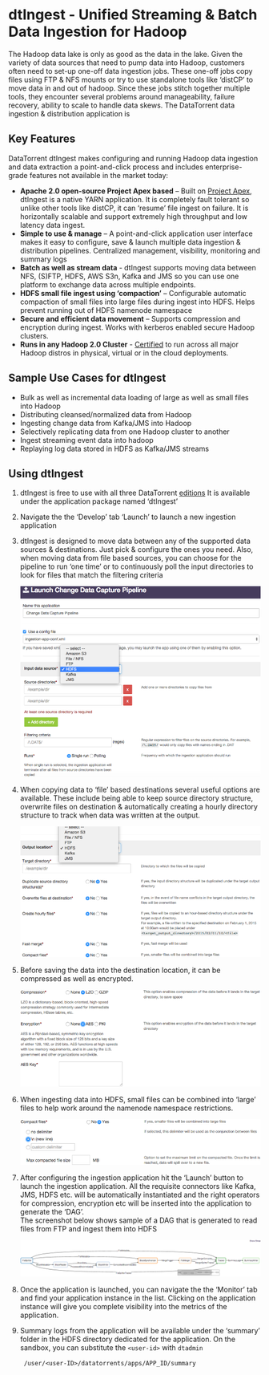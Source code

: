 **dtIngest** - Unified Streaming & Batch Data Ingestion for Hadoop
================================================================================

The Hadoop data lake is only as good as the data in the lake. Given the variety of data sources that need to pump data into Hadoop, customers often need to set-up one-off data ingestion jobs. These one-off jobs copy files using FTP & NFS mounts or try to use standalone tools like ‘distCP’ to move data in and out of hadoop. Since these jobs stitch together multiple tools, they encounter several problems around manageability, failure recovery, ability to scale to handle data skews. The DataTorrent data ingestion & distribution application is 

## Key Features 

DataTorrent dtIngest makes configuring and running Hadoop data ingestion and data extraction a point-and-click process and includes enterprise-grade features not available in the market today:
 
*  **Apache 2.0 open-source Project Apex based** – Built on [Project Apex](https://www.datatorrent.com/project-apex/), dtIngest is a native YARN application. It is completely fault tolerant so unlike other tools like distCP, it can ‘resume’ file ingest on failure. It is horizontally scalable and support extremely high throughput and low latency data ingest.
*  **Simple to use & manage** – A point-and-click application user interface makes it easy to configure, save & launch multiple data ingestion & distribution pipelines. Centralized management, visibility, monitoring and summary logs
*  **Batch as well as stream data** -  dtIngest supports moving data between NFS, (S)FTP, HDFS, AWS S3n, Kafka and JMS so you can use one platform to exchange data across multiple endpoints.
*  **HDFS small file ingest using ‘compaction’** –  Configurable automatic compaction of small files into large files during ingest into HDFS. Helps prevent running out of HDFS namenode namespace
*  **Secure and efficient data movement** – Supports compression and encryption during ingest. Works with kerberos enabled secure Hadoop clusters.
*  **Runs in any Hadoop 2.0 Cluster** -  [Certified](https://www.datatorrent.com/product/supported-hadoop-distributions/) to run across all major Hadoop distros in physical, virtual or in the cloud deployments.


## Sample Use Cases for dtIngest

* Bulk as well as incremental data loading of large as well as small files into Hadoop
* Distributing cleansed/normalized data from Hadoop
* Ingesting change data from Kafka/JMS into Hadoop
* Selectively replicating data from one Hadoop cluster to another
* Ingest streaming event data into hadoop
* Replaying log data stored in HDFS as Kafka/JMS streams


## Using dtIngest

1.  dtIngest is free to use with all three DataTorrent [editions](https://www.datatorrent.com/product/edition-overview/) It is available under the application package named ‘dtIngest’
2.  Navigate the the ‘Develop’ tab ‘Launch’ to launch a new ingestion application
3.  dtIngest is designed to move data between any of the supported data sources & destinations. Just pick & configure the ones you need. Also, when moving data from file based sources, you can choose for the pipeline to run ‘one time’ or to continuously poll the input directories to look for files that match the filtering criteria

    ![](images/dtingest/image000.png)

4.  When copying data to ‘file’ based destinations several useful options are available. These include being able to keep source directory structure, overwrite files on destination & automatically creating a hourly directory structure to track when data was written at the output. 

    ![](images/dtingest/image001.png)

5. Before saving the data into the destination location, it can be compressed as well as encrypted.

    ![](images/dtingest/image002.png)

6. When ingesting data into HDFS, small files can be combined into ‘large’ files to help work around the namenode namespace restrictions.  

    ![](images/dtingest/image003.png)

7. After configuring the ingestion application hit the ‘Launch’ button to launch the ingestion application. All the requisite connectors like Kafka, JMS, HDFS etc. will be automatically instantiated and the right operators for compression, encryption etc will be inserted into the application to generate the ‘DAG’.  
The screenshot below shows sample of a DAG that is generated to read files from FTP and ingest them into HDFS

    ![](images/dtingest/image004.png)

8. Once the application is launched, you can navigate the the ‘Monitor’ tab and find your application instance in the list. Clicking on the application instance will give you complete visibility into the metrics of the application. 
9. Summary logs from the application will be available under the ‘summary’ folder in the HDFS directory dedicated for the application. On the sandbox, you can substitute the ```<user-id>``` with ```dtadmin```

        /user/<user-ID>/datatorrents/apps/APP_ID/summary


